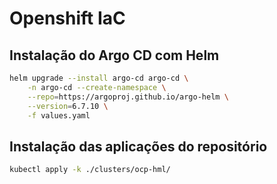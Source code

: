 # Openshift IaC

## Instalação do Argo CD com Helm

```bash
helm upgrade --install argo-cd argo-cd \
    -n argo-cd --create-namespace \
    --repo=https://argoproj.github.io/argo-helm \
    --version=6.7.10 \
    -f values.yaml
```

## Instalação das aplicações do repositório

```bash
kubectl apply -k ./clusters/ocp-hml/
```
